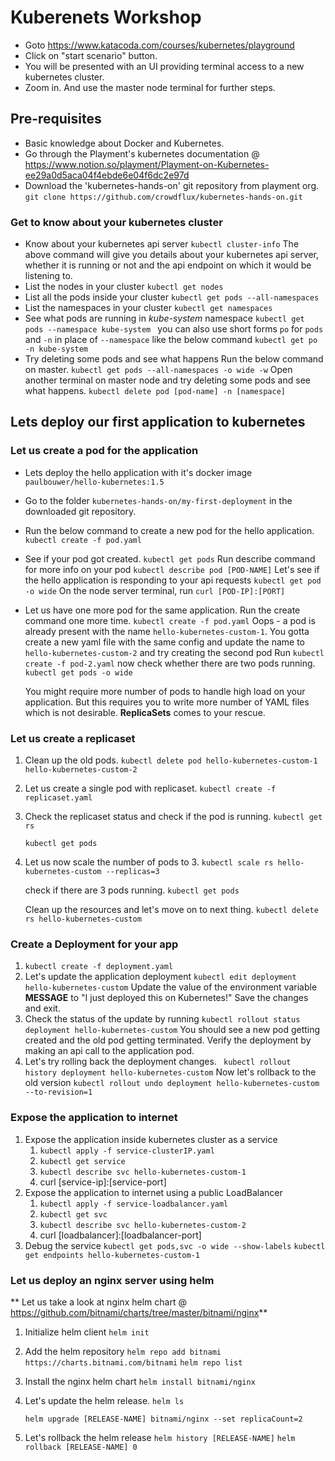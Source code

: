 # Kuberenets Workshop

- Goto https://www.katacoda.com/courses/kubernetes/playground
- Click on "start scenario" button.
- You will be presented with an UI providing terminal access to a new kubernetes cluster.
- Zoom in. And use the master node terminal for further steps.

## Pre-requisites
- Basic knowledge about Docker and Kubernetes.
- Go through the Playment's kubernetes documentation @ https://www.notion.so/playment/Playment-on-Kubernetes-ee29a0d5aca04f4ebde6e04f6dc2e97d
- Download the 'kubernetes-hands-on' git repository from playment org.
	`git clone https://github.com/crowdflux/kubernetes-hands-on.git`

### Get to know about your kubernetes cluster

- Know about your kubernetes api server
	`kubectl cluster-info`
	The above command will give you details about your kubernetes api server, whether it is running or not and the api endpoint on which it would be listening to.
- List the nodes in your cluster
	`kubectl get nodes`
- List all the pods inside your cluster
	`kubectl get pods --all-namespaces `
- List the namespaces in your cluster
	`kubectl get namespaces`
- See what pods are running in *kube-system* namespace
	`kubectl get pods --namespace kube-system `
	you can also use short forms `po` for `pods` and `-n` in place of `--namespace` like the below command
	`kubectl get po -n kube-system`
- Try deleting some pods and see what happens
	Run the below command on master.
	`kubectl get pods --all-namespaces -o wide -w`
	Open another terminal on master node and try deleting some pods and see what happens.
	`kubectl delete pod [pod-name] -n [namespace]`

## Lets deploy our first application to kubernetes

### Let us create a pod for the application
- Lets deploy the hello application with it's docker image  `paulbouwer/hello-kubernetes:1.5`
- Go to the folder `kubernetes-hands-on/my-first-deployment` in the downloaded git repository.
- Run the below command to create a new pod for the hello application.
	`kubectl create -f pod.yaml`
- See if your pod got created.
	`kubectl get pods`
	Run describe command for more info on your pod
	`kubectl describe pod [POD-NAME]`
	Let's see if the hello application is responding to your api requests
	`kubectl get pod -o wide`
	On the node server terminal, run `curl [POD-IP]:[PORT]`

- Let us have one more pod for the same application.
	 Run the create command one more time.
	 `kubectl create -f pod.yaml`
	 Oops - a pod is already present with the name `hello-kubernetes-custom-1`. 
	 You gotta create a new yaml file with the same config and update the name to `hello-kubernetes-custom-2` and try creating the second pod
	 Run `kubectl create -f pod-2.yaml`
	 now check whether there are two pods running. `kubectl get pods -o wide`
	 
	 You might require more number of pods to handle high load on your application. But this requires you to write more number of YAML files which is not desirable. **ReplicaSets** comes to your rescue.
 

### Let us create a replicaset

1. Clean up the old pods.
`kubectl delete pod hello-kubernetes-custom-1 hello-kubernetes-custom-2`
1. Let us create a single pod with replicaset.
	`kubectl create -f replicaset.yaml`
1. Check the replicaset status and check if the pod is running.
	`kubectl get rs`

	`kubectl get pods`
1. Let us now scale the number of pods to 3.
	`kubectl scale rs hello-kubernetes-custom --replicas=3`
	
	check if there are 3 pods running. `kubectl get pods`

	Clean up the resources and let's move on to next thing.
	`kubectl delete rs hello-kubernetes-custom`

### Create a Deployment for your app

1. `kubectl create -f deployment.yaml`
1. Let's update the application deployment
	`kubectl edit deployment hello-kubernetes-custom`
	Update the value of the environment variable **MESSAGE** to "I just deployed this on Kubernetes!"
	Save the changes and exit.
1. Check the status of the update by running `kubectl rollout status deployment hello-kubernetes-custom`
	You should see a new pod getting created and the old pod getting terminated.
	Verify the deployment by making an api call to the application pod.
1. Let's try rolling back the deployment changes.
	` kubectl rollout history deployment hello-kubernetes-custom`
	Now let's rollback to the old version
	`kubectl rollout undo deployment hello-kubernetes-custom --to-revision=1`

### Expose the application to internet

1. Expose the application inside kubernetes cluster as a service
	1. `kubectl apply -f service-clusterIP.yaml`
	1. `kubectl get service`
	1. `kubectl describe svc hello-kubernetes-custom-1`
	1. curl [service-ip]:[service-port]
1. Expose the application to internet using a public LoadBalancer
	1. `kubectl apply -f service-loadbalancer.yaml`
	1. `kubectl get svc`
	1. `kubectl describe svc hello-kubernetes-custom-2`
	1. curl [loadbalancer]:[loadbalancer-port]
1. Debug the service
	`kubectl get pods,svc -o wide --show-labels`
	`kubectl get endpoints hello-kubernetes-custom-1`

### Let us deploy an nginx server using helm

** Let us take a look at nginx helm chart @ https://github.com/bitnami/charts/tree/master/bitnami/nginx**

1. Initialize helm client
	`helm init`
2. Add the helm repository
	`helm repo add bitnami https://charts.bitnami.com/bitnami`
	`helm repo list`
3. Install the nginx helm chart
	`helm install bitnami/nginx`
4. Let's update the helm release.
	`helm ls`
	
	`helm upgrade [RELEASE-NAME] bitnami/nginx --set replicaCount=2`
5. Let's rollback the helm release
	`helm history [RELEASE-NAME]`
	`helm rollback [RELEASE-NAME] 0`